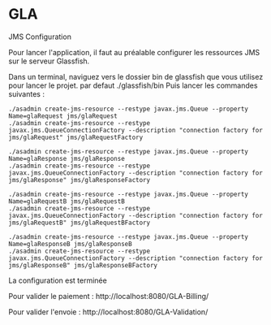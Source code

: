 # GLA

JMS Configuration

Pour lancer l'application, il faut au préalable configurer les ressources JMS sur le serveur Glassfish.

Dans un terminal, naviguez vers le dossier bin de glassfish que vous utilisez pour lancer le projet.
par defaut ./glassfish/bin
Puis lancer les commandes suivantes :

    ./asadmin create-jms-resource --restype javax.jms.Queue --property Name=glaRequest jms/glaRequest
    ./asadmin create-jms-resource --restype javax.jms.QueueConnectionFactory --description "connection factory for jms/glaRequest" jms/glaRequestFactory
    
    ./asadmin create-jms-resource --restype javax.jms.Queue --property Name=glaResponse jms/glaResponse
    ./asadmin create-jms-resource --restype javax.jms.QueueConnectionFactory --description "connection factory for jms/glaResponse" jms/glaResponseFactory
    
    ./asadmin create-jms-resource --restype javax.jms.Queue --property Name=glaRequestB jms/glaRequestB
    ./asadmin create-jms-resource --restype javax.jms.QueueConnectionFactory --description "connection factory for jms/glaRequestB" jms/glaRequestBFactory
    
    ./asadmin create-jms-resource --restype javax.jms.Queue --property Name=glaResponseB jms/glaResponseB
    ./asadmin create-jms-resource --restype javax.jms.QueueConnectionFactory --description "connection factory for jms/glaResponseB" jms/glaResponseBFactory

La configuration est terminée

Pour valider le paiement : 
http://localhost:8080/GLA-Billing/

Pour valider l'envoie :
http://localhost:8080/GLA-Validation/
